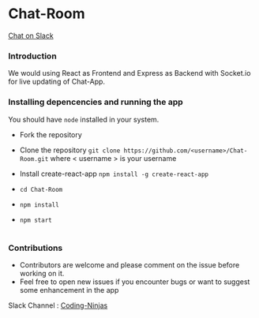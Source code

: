 # Chat-Room

[Chat on Slack](https://join.slack.com/t/coding-ninjasgroup/shared_invite/enQtODM2OTgxODE3ODYyLTE4MGE0ZDNhMTczYTc5NjAwYjNmZWEwNGM1N2JhNjU0MWJkOTBmYjc3ZmQ3MTgwM2EwNWYzNTIwMjMxZmEyOGQ)


### Introduction
We would using React as Frontend and Express as Backend with Socket.io for live updating of Chat-App.

### Installing depencencies and running the app
You should have `node` installed in your system.  
* Fork the repository

* Clone the repository 
  `git clone https://github.com/<username>/Chat-Room.git`
  where \< username \> is your username

* Install create-react-app
  `npm install -g create-react-app`

* `cd Chat-Room`

* `npm install`

* `npm start`


#


### Contributions 

* Contributors are welcome and please comment on the issue before working on it.
* Feel free to open new issues if you encounter bugs or want to suggest some enhancement in the app

Slack Channel : [Coding-Ninjas](https://join.slack.com/t/coding-ninjasgroup/shared_invite/enQtODM2OTgxODE3ODYyLTE4MGE0ZDNhMTczYTc5NjAwYjNmZWEwNGM1N2JhNjU0MWJkOTBmYjc3ZmQ3MTgwM2EwNWYzNTIwMjMxZmEyOGQ)
